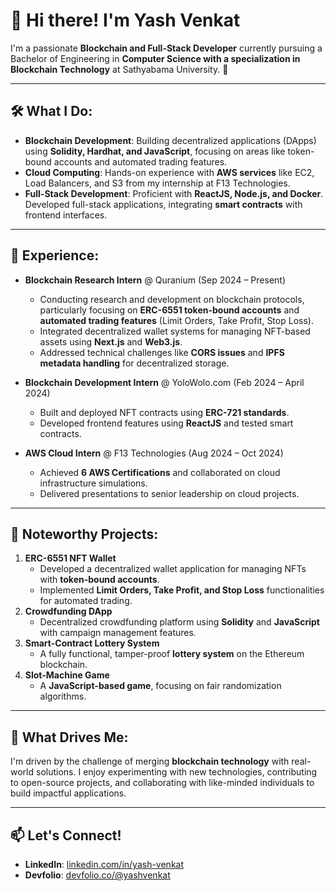 # 👋 Hi there! I'm Yash Venkat

I'm a passionate **Blockchain and Full-Stack Developer** currently pursuing a Bachelor of Engineering in **Computer Science with a specialization in Blockchain Technology** at Sathyabama University. 🚀

---

## 🛠️ What I Do:
- **Blockchain Development**: Building decentralized applications (DApps) using **Solidity, Hardhat, and JavaScript**, focusing on areas like token-bound accounts and automated trading features.
- **Cloud Computing**: Hands-on experience with **AWS services** like EC2, Load Balancers, and S3 from my internship at F13 Technologies.
- **Full-Stack Development**: Proficient with **ReactJS, Node.js, and Docker**. Developed full-stack applications, integrating **smart contracts** with frontend interfaces.

---

## 💼 Experience:
- **Blockchain Research Intern** @ Quranium (Sep 2024 – Present)
  - Conducting research and development on blockchain protocols, particularly focusing on **ERC-6551 token-bound accounts** and **automated trading features** (Limit Orders, Take Profit, Stop Loss).
  - Integrated decentralized wallet systems for managing NFT-based assets using **Next.js** and **Web3.js**.
  - Addressed technical challenges like **CORS issues** and **IPFS metadata handling** for decentralized storage.

- **Blockchain Development Intern** @ YoloWolo.com (Feb 2024 – April 2024)
  - Built and deployed NFT contracts using **ERC-721 standards**.
  - Developed frontend features using **ReactJS** and tested smart contracts.

- **AWS Cloud Intern** @ F13 Technologies (Aug 2024 – Oct 2024)
  - Achieved **6 AWS Certifications** and collaborated on cloud infrastructure simulations.
  - Delivered presentations to senior leadership on cloud projects.

---

## 📂 Noteworthy Projects:
1. **ERC-6551 NFT Wallet**
   - Developed a decentralized wallet application for managing NFTs with **token-bound accounts**.
   - Implemented **Limit Orders, Take Profit, and Stop Loss** functionalities for automated trading.
2. **Crowdfunding DApp**
   - Decentralized crowdfunding platform using **Solidity** and **JavaScript** with campaign management features.
3. **Smart-Contract Lottery System**
   - A fully functional, tamper-proof **lottery system** on the Ethereum blockchain.
4. **Slot-Machine Game**
   - A **JavaScript-based game**, focusing on fair randomization algorithms.

---

## 🚀 What Drives Me:
I'm driven by the challenge of merging **blockchain technology** with real-world solutions. I enjoy experimenting with new technologies, contributing to open-source projects, and collaborating with like-minded individuals to build impactful applications.

---

## 📫 Let's Connect!
- **LinkedIn**: [linkedin.com/in/yash-venkat](https://www.linkedin.com/in/yash-venkat)
- **Devfolio**: [devfolio.co/@yashvenkat](https://devfolio.co/@yashvenkat)
